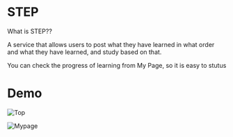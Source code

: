 # STEP

What is STEP??

A service that allows users to post what they have learned in what order and what they have learned, and study based on that.

You can check the progress of learning from My Page, so it is easy to stutus

# Demo

![Top](https://user-images.githubusercontent.com/72455851/97149407-104b8600-17b0-11eb-9dc0-860eeb7467b1.png")

![Mypage](https://user-images.githubusercontent.com/72455851/97149248-d4b0bc00-17af-11eb-8fe4-411755c05ec1.png)
